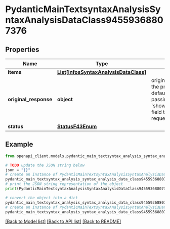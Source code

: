 # PydanticMainTextsyntaxAnalysisSyntaxAnalysisDataClass94559368807376


## Properties

Name | Type | Description | Notes
------------ | ------------- | ------------- | -------------
**items** | [**List[InfosSyntaxAnalysisDataClass]**](InfosSyntaxAnalysisDataClass.md) |  | [optional] 
**original_response** | **object** | original response sent by the provider, hidden by default, show it by passing the &#x60;show_original_response&#x60; field to &#x60;true&#x60; in your request | [optional] 
**status** | [**StatusF43Enum**](StatusF43Enum.md) |  | 

## Example

```python
from openapi_client.models.pydantic_main_textsyntax_analysis_syntax_analysis_data_class94559368807376 import PydanticMainTextsyntaxAnalysisSyntaxAnalysisDataClass94559368807376

# TODO update the JSON string below
json = "{}"
# create an instance of PydanticMainTextsyntaxAnalysisSyntaxAnalysisDataClass94559368807376 from a JSON string
pydantic_main_textsyntax_analysis_syntax_analysis_data_class94559368807376_instance = PydanticMainTextsyntaxAnalysisSyntaxAnalysisDataClass94559368807376.from_json(json)
# print the JSON string representation of the object
print(PydanticMainTextsyntaxAnalysisSyntaxAnalysisDataClass94559368807376.to_json())

# convert the object into a dict
pydantic_main_textsyntax_analysis_syntax_analysis_data_class94559368807376_dict = pydantic_main_textsyntax_analysis_syntax_analysis_data_class94559368807376_instance.to_dict()
# create an instance of PydanticMainTextsyntaxAnalysisSyntaxAnalysisDataClass94559368807376 from a dict
pydantic_main_textsyntax_analysis_syntax_analysis_data_class94559368807376_form_dict = pydantic_main_textsyntax_analysis_syntax_analysis_data_class94559368807376.from_dict(pydantic_main_textsyntax_analysis_syntax_analysis_data_class94559368807376_dict)
```
[[Back to Model list]](../README.md#documentation-for-models) [[Back to API list]](../README.md#documentation-for-api-endpoints) [[Back to README]](../README.md)


